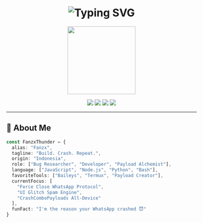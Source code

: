 <!-- HEADER GLITCH TITLE -->
<h1 align="center">
  <img src="https://readme-typing-svg.demolab.com?font=Fira+Code&size=25&duration=3000&pause=800&center=true&vCenter=true&width=500&height=40&lines=Hey+I'm+FanzxThunder+%F0%9F%90%89%E2%9A%A1;Bug+Hunter+%7C+Payload+Engineer;Crash+Researcher+on+WhatsApp;I+break+apps+for+fun" alt="Typing SVG" />
</h1>

<p align="center">
  <img src="https://media.giphy.com/media/du3J3cXyzhj75IOgvA/giphy.gif" width="180px" />
</p>

<p align="center">
  <a href="https://github.com/fanzxnothuman"><img src="https://img.shields.io/github/followers/fanzxnothuman?label=Follow&style=social" /></a>
  <a href="#"><img src="https://img.shields.io/badge/Made%20in-Indonesia-red.svg" /></a>
  <a href="#"><img src="https://img.shields.io/badge/Status-Always%20Experimenting-yellow.svg" /></a>
  <a href="#"><img src="https://img.shields.io/badge/Fanzx--Style-Glitchy%20Tech-blueviolet.svg" /></a>
</p>

---

## 🧬 About Me

```ts
const FanzxThunder = {
  alias: "Fanzx",
  tagline: "Build. Crash. Repeat.",
  origin: "Indonesia",
  role: ["Bug Researcher", "Developer", "Payload Alchemist"],
  language: ["JavaScript", "Node.js", "Python", "Bash"],
  favoriteTools: ["Baileys", "Termux", "Payload Creator"],
  currentFocus: [
    "Force Close WhatsApp Protocol",
    "UI Glitch Spam Engine",
    "CrashComboPayloads All-Device"
  ],
  funFact: "I'm the reason your WhatsApp crashed 😈"
}
